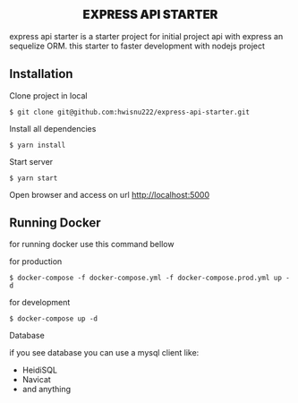 <div align="center"><h2 style="font-weight: 900">EXPRESS API STARTER</h2></div>

express api starter is a starter project for initial project api with express an sequelize ORM. this starter to faster development with nodejs project

## Installation

Clone project in local

```
$ git clone git@github.com:hwisnu222/express-api-starter.git
```

Install all dependencies

```
$ yarn install
```

Start server

```
$ yarn start
```

Open browser and access on url [http://localhost:5000](http://localhost:5000)

## Running Docker

for running docker use this command bellow

for production

```
$ docker-compose -f docker-compose.yml -f docker-compose.prod.yml up -d
```

for development

```
$ docker-compose up -d
```

Database

if you see database you can use a mysql client like:

- HeidiSQL
- Navicat
- and anything
